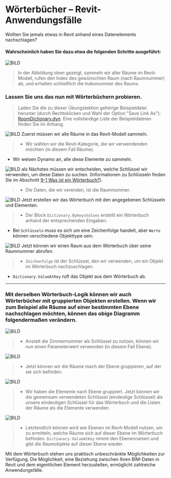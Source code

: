 

# Wörterbücher – Revit-Anwendungsfälle

Wollten Sie jemals etwas in Revit anhand eines Datenelements nachschlagen?

#### Wahrscheinlich haben Sie dazu etwa die folgenden Schritte ausgeführt:

![BILD](images/9-4/9-4_roomLookupByIndex.png)

> In der Abbildung oben gezeigt, sammeln wir aller Räume im Revit-Modell, rufen den Index des gewünschten Raum (nach Raumnummer) ab, und erhalten schließlich die Indexnummer des Raums.

### Lassen Sie uns das nun mit Wörterbüchern probieren.

> Laden Sie die zu dieser Übungslektion gehörige Beispieldatei herunter (durch Rechtsklicken und Wahl der Option "Save Link As"): [RoomDictionary.dyn](datasets/9-4_roomDictionary.dyn). Eine vollständige Liste der Beispieldateien finden Sie im Anhang.

![BILD](images/9-4/9-4_roomDictionary-01.png) Zuerst müssen wir alle Räume in das Revit-Modell sammeln.

> * Wir wählen wir die Revit-Kategorie, die wir verwendenden möchten (in diesem Fall Räume).
* Wir weisen Dynamo an, alle diese Elemente zu sammeln.

![BILD](images/9-4/9-4_roomDictionary-02.png) als Nächstes müssen wir entscheiden, welche Schlüssel wir verwenden, um diese Daten zu suchen. (Informationen zu Schlüsseln finden Sie im Abschnitt [9-1 Was ist ein Wörterbuch?](9-1_What-is-a-dictionary,md)).

> * Die Daten, die wir verenden, ist die Raumnummer.

![BILD](images/9-4/9-4_roomDictionary-03.png) Jetzt erstellen wir das Wörterbuch mit den angegebenen Schlüsseln und Elementen.

> * Der Block ```Dictionary.ByKeysValues``` erstellt ein Wörterbuch anhand der entsprechenden Eingaben.
* Bei ```Schlüsseln``` muss es sich um eine Zeichenfolge handelt, aber ```Werte``` können verschiedene Objekttype sein.

![BILD](images/9-4/9-4_roomDictionary-04.png) Jetzt können wir einen Raum aus dem Wörterbuch über seine Raumnummer abrufen.

> * ```Zeichenfolge``` ist der Schlüssel, den wir verwenden, um ein Objekt im Wörterbuch nachzuschlagen.
* ```Dictionary.ValueAtKey``` ruft das Objekt aus dem Wörterbuch ab.

---

### Mit derselben Wörterbuch-Logik können wir auch Wörterbücher mit gruppierten Objekten erstellen. Wenn wir zum Beispiel alle Räume auf einer bestimmten Ebene nachschlagen möchten, können das obige Diagramm folgendermaßen verändern.

![BILD](images/9-4/9-4_roomDictionary-05.png)

> * Anstatt die Zimmernummer als Schlüssel zu nutzen, können wir nun einen Parameterwert verwenden (in diesem Fall Ebene).

![BILD](images/9-4/9-4_roomDictionary-06.png)

> * Jetzt können wir die Räume mach der Ebene gruppieren, auf der sie sich befinden.

![BILD](images/9-4/9-4_roomDictionary-07.png)

> * Wir haben die Elemente nach Ebene gruppiert. Jetzt können wir die gemeinsam verwendeten Schlüssel (eindeutige Schlüssel) als unsere eindeutigen Schlüssel für das Wörterbuch und die Listen der Räume als die Elemente verwenden.

![BILD](images/9-4/9-4_roomDictionary-08.png)

> * Letztendlich können wird wie Ebenen im Revit-Modell nutzen, um zu ermitteln, welche Räume sich auf dieser Ebene im Wörterbuch befinden. ```Dictionary.ValueAtKey``` nimmt den Ebenennamen und gibt die Raumobjekte auf dieser Ebene wieder.

Mit dem Wörterbuch stehen uns praktisch unbeschränkte Möglichkeiten zur Verfügung. Die Möglichkeit, eine Beziehung zwischen Ihren BIM-Daten in Revit und dem eigentlichen Element herzustellen, ermöglicht zahlreiche Anwendungsfälle.

